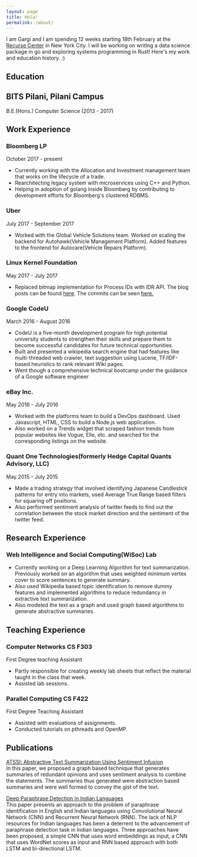 ```yaml
---
layout: page
title: Hola!
permalink: /about/
---
```


I am Gargi and I am spending 12 weeks starting 18th February at the [Recurse Center](http://recurse.com) in New York City.
I will be working on writing a data science package in go and exploring systems programming in Rust!
Here's my work and education history. :)

Education
------

## BITS Pilani, Pilani Campus
B.E.(Hons.) Computer Science (2013 - 2017)

Work Experience
------

### Bloomberg LP  
October 2017 - present

*   Currently working with the Allocation and Investment management team that works on the lifecycle of a trade.
*   Rearchitecting legacy system with microservices using C++ and Python.
*   Helping in adoption of golang inside Bloomberg by contributing to development efforts for Bloomberg's clustered RDBMS.

### Uber  
July 2017 - September 2017

*   Worked with the Global Vehicle Solutions team. Worked on scaling the backend for Autohawk(Vehicle Management Platform). Added features to the frontend for Autocare(Vehicle Repairs Platform).

### Linux Kernel Foundation  
May 2017 - July 2017

*   Replaced bitmap implementation for Process IDs with IDR API. The blog posts can be found [here](https://medium.com/@gargi_sharma). The commits can be seen [here.](https://github.com/torvalds/linux/commits?author=gs0510&since=2017-11-01T00:00:00Z&until=2017-11-22T00:00:00Z)

### Google CodeU  
March 2016 - August 2016

*   CodeU is a five-month development program for high potential university students to strengthen their skills and prepare them to become successful candidates for future technical opportunities.
*   Built and presented a wikipedia search engine that had features like multi-threaded web crawler, text suggestion using Lucene, TF/IDF-based heuristics to rank relevant Wiki pages.
*   Went though a comprehensive technical bootcamp under the guidance of a Google software engineer

### eBay Inc.  
May 2016 - July 2016

*   Worked with the platforms team to build a DevOps dashboard. Used Javascript, HTML, CSS to build a Node.js web application.
*   Also worked on a Trends widget that scraped fashion trends from popular websites like Vogue, Elle, etc. and searched for the corresponding listings on the website.

### Quant One Technologies(formerly Hedge Capital Quants Advisory, LLC)  
May 2015 - July 2015

*   Made a trading strategy that involved identifying Japanese Candlestick patterns for entry into markets, used Average True Range based filters for squaring off positions.
*   Also performed sentiment analysis of twitter feeds to find out the correlation between the stock market direction and the sentiment of the twitter feed.

Research Experience
------

### Web Intelligence and Social Computing(WiSoc) Lab  

*   Currently working on a Deep Learning Algorithm for text summarization. Previously worked on an algorithm that uses weighted minimum vertex cover to score sentences to generate summary.
*   Also used Wikipedia based topic identification to remove dummy features and implemented algorithms to reduce redundancy in extractive text summarization.
*   Also modeled the text as a graph and used graph based algorithms to generate abstractive summaries.

Teaching Experience
------

### Computer Networks CS F303  
First Degree teaching Assistant

*   Partly responsible for creating weekly lab sheets that reflect the material taught in the class that week.
*   Assisted lab sessions.

### Parallel Computing CS F422  
First Degree Teaching Assistant

*   Assisted with evaluations of assignments.
*   Conducted tutorials on pthreads and OpenMP.

Publications
------

[ATSSI: Abstractive Text Summarization Using Sentiment Infusion](http://www.sciencedirect.com/science/article/pii/S187705091631153X)  
In this paper, we proposed a graph based technique that generates summaries of redundant opinions and uses sentiment analysis to combine the statements. The summaries thus generated were abstraction based summaries and were well formed to convey the gist of the text.

[Deep Paraphrase Detection in Indian Languages](https://dl.acm.org/citation.cfm?id=3122119)  
This paper presents an approach to the problem of paraphrase identification in English and Indian languages using Convolutional Neural Network (CNN) and Recurrent Neural Network (RNN). The lack of NLP resources for Indian languages has been a deterrent to the advancement of paraphrase detection task in Indian languages. Three approaches have been proposed, a simple CNN that uses word embeddings as input, a CNN that uses WordNet scores as input and RNN based approach with both LSTM and bi-directional LSTM.

